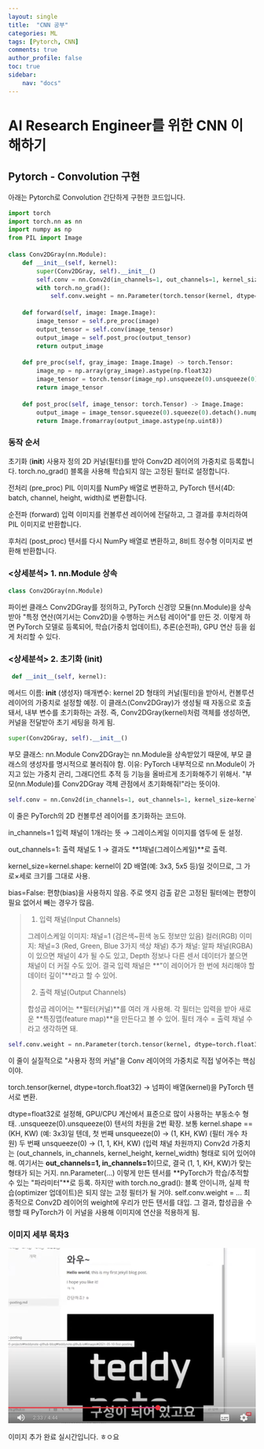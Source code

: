 ```yaml
---
layout: single
title:  "CNN 공부"
categories: ML
tags: [Pytorch, CNN]
comments: true
author_profile: false
toc: true   
sidebar:    
    nav: "docs"
---
```


# AI Research Engineer를 위한 CNN 이해하기


## Pytorch - Convolution 구현

아래는 Pytorch로 Convolution 간단하게 구현한 코드입니다.

```python   
import torch
import torch.nn as nn
import numpy as np
from PIL import Image

class Conv2DGray(nn.Module):
    def __init__(self, kernel):
        super(Conv2DGray, self).__init__()
        self.conv = nn.Conv2d(in_channels=1, out_channels=1, kernel_size=kernel.shape, bias=False)
        with torch.no_grad():
            self.conv.weight = nn.Parameter(torch.tensor(kernel, dtype=torch.float32).unsqueeze(0).unsqueeze(0))

    def forward(self, image: Image.Image):
        image_tensor = self.pre_proc(image)
        output_tensor = self.conv(image_tensor)
        output_image = self.post_proc(output_tensor)
        return output_image
    
    def pre_proc(self, gray_image: Image.Image) -> torch.Tensor:
        image_np = np.array(gray_image).astype(np.float32)
        image_tensor = torch.tensor(image_np).unsqueeze(0).unsqueeze(0)
        return image_tensor

    def post_proc(self, image_tensor: torch.Tensor) -> Image.Image:
        output_image = image_tensor.squeeze(0).squeeze(0).detach().numpy()
        return Image.fromarray(output_image.astype(np.uint8))
```


### 동작 순서
초기화 (__init__)
사용자 정의 2D 커널(필터)를 받아 Conv2D 레이어의 가중치로 등록합니다.
torch.no_grad() 블록을 사용해 학습되지 않는 고정된 필터로 설정합니다.

전처리 (pre_proc)
PIL 이미지를 NumPy 배열로 변환하고,
PyTorch 텐서(4D: batch, channel, height, width)로 변환합니다.

순전파 (forward)
입력 이미지를 컨볼루션 레이어에 전달하고,
그 결과를 후처리하여 PIL 이미지로 반환합니다.

후처리 (post_proc)
텐서를 다시 NumPy 배열로 변환하고,
8비트 정수형 이미지로 변환해 반환합니다.

### <상세분석> 1. nn.Module 상속
```python   
class Conv2DGray(nn.Module)
```
파이썬 클래스 Conv2DGray를 정의하고, PyTorch 신경망 모듈(nn.Module)을 상속받아
"특정 연산(여기서는 Conv2D)을 수행하는 커스텀 레이어"를 만든 것.
이렇게 하면 PyTorch 모델로 등록되어, 학습(가중치 업데이트), 추론(순전파), GPU 연산 등을 쉽게 처리할 수 있다.

### <상세분석> 2. 초기화 (__init__)
```python   
 def __init__(self, kernel):
```  

메서드 이름: __init__ (생성자)
매개변수: kernel
2D 형태의 커널(필터)을 받아서, 컨볼루션 레이어의 가중치로 설정할 예정.
이 클래스(Conv2DGray)가 생성될 때 자동으로 호출돼서, 내부 변수를 초기화하는 과정.
즉, Conv2DGray(kernel)처럼 객체를 생성하면, 커널을 전달받아 초기 세팅을 하게 됨.

```python   
super(Conv2DGray, self).__init__()
```
부모 클래스: nn.Module
Conv2DGray는 nn.Module을 상속받았기 때문에, 부모 클래스의 생성자를 명시적으로 불러줘야 함.
이유: PyTorch 내부적으로 nn.Module이 가지고 있는 가중치 관리, 그래디언트 추적 등 기능을 올바르게 초기화해주기 위해서.
"부모(nn.Module)를 Conv2DGray 객체 관점에서 초기화해줘!"라는 뜻이야.

```python   
self.conv = nn.Conv2d(in_channels=1, out_channels=1, kernel_size=kernel.shape, bias=False)
```
이 줄은 PyTorch의 2D 컨볼루션 레이어를 초기화하는 코드야.

in_channels=1
입력 채널이 1개라는 뜻 → 그레이스케일 이미지를 염두에 둔 설정.

out_channels=1:
출력 채널도 1 → 결과도 **1채널(그레이스케일)**로 출력.

kernel_size=kernel.shape:
kernel이 2D 배열(예: 3x3, 5x5 등)일 것이므로, 그 가로×세로 크기를 그대로 사용.

bias=False:
편향(bias)을 사용하지 않음.
주로 엣지 검출 같은 고정된 필터에는 편향이 필요 없어서 빼는 경우가 많음.

> 1. 입력 채널(Input Channels)
>
>그레이스케일 이미지: 채널=1 (검은색~흰색 농도 정보만 있음)
>컬러(RGB) 이미지: 채널=3 (Red, Green, Blue 3가지 색상 채널)
>추가 채널: 알파 채널(RGBA)이 있으면 채널이 4가 될 수도 있고,
>Depth 정보나 다른 센서 데이터가 붙으면 채널이 더 커질 수도 있어.
>결국 입력 채널은 **"이 레이어가 한 번에 처리해야 할 데이터 깊이"**라고 할 수 있어.
>
> 2. 출력 채널(Output Channels)
>
>합성곱 레이어는 **필터(커널)**를 여러 개 사용해.
>각 필터는 입력을 받아 새로운 **특징맵(feature map)**을 만든다고 볼 수 있어.
>필터 개수 = 출력 채널 수라고 생각하면 돼.

```python   
self.conv.weight = nn.Parameter(torch.tensor(kernel, dtype=torch.float32).unsqueeze(0).unsqueeze(0))
```

이 줄이 실질적으로 "사용자 정의 커널"을 Conv 레이어의 가중치로 직접 넣어주는 핵심이야.

torch.tensor(kernel, dtype=torch.float32)
-> 넘파이 배열(kernel)을 PyTorch 텐서로 변환.

dtype=float32로 설정해, GPU/CPU 계산에서 표준으로 많이 사용하는 부동소수 형태.
.unsqueeze(0).unsqueeze(0)
텐서의 차원을 2번 확장.
보통 kernel.shape == (KH, KW) (예: 3x3)일 텐데,
첫 번째 unsqueeze(0) → (1, KH, KW) (필터 개수 차원)
두 번째 unsqueeze(0) → (1, 1, KH, KW) (입력 채널 차원까지)
Conv2d 가중치는 (out_channels, in_channels, kernel_height, kernel_width) 형태로 되어 있어야 해.
여기서는 **out_channels=1, in_channels=1**이므로, 결국 (1, 1, KH, KW)가 맞는 형태가 되는 거지.
nn.Parameter(...)
이렇게 만든 텐서를 **PyTorch가 학습/추적할 수 있는 "파라미터"**로 등록.
하지만 with torch.no_grad(): 블록 안이니까, 실제 학습(optimizer 업데이트)은 되지 않는 고정 필터가 될 거야.
self.conv.weight = ...
최종적으로 Conv2D 레이어의 weight에 우리가 만든 텐서를 대입.
그 결과, 합성곱을 수행할 때 PyTorch가 이 커널을 사용해 이미지에 연산을 적용하게 됨.


### 이미지 세부 목차3

![image](/images/first/123.png)

이미지 추가 완료
실시간입니다.
ㅎㅇ요


